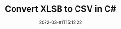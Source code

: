 ---
############################# Static ############################
layout: "auto-gen-conversion"
date: 2022-03-01T15:12:22
draft: false
otherformats: csv dif epub fods htm html json mht mhtml ods pdf sxc tex tsv xlam xls xlsb xlsm xlsx xlt xltm xltx xml xps
breadcrumb: XLSB to CSV in C#

############################# Head ############################
head_title: "XLSB to CSV Converter in C#"
head_description: "Convert XLSB to CSV in .NET using a few lines of code. Use the GroupDocs Document Conversion API to convert over 160 file formats."

############################# Header ############################
title: "Convert XLSB to CSV in C#"
description: "XLSB to CSV conversion with a few lines of .NET code"
bg_image: "https://cms.admin.containerize.com/templates/aspose/App_Themes/V3/images/bg/header1.png"
bg_overlay: false
button:
    enable: true

############################# SubMenu ############################
submenu:
    enable: true

    left:
        img_alt: "GroupDocs.Conversion for .NET"
        image: "https://cms.admin.containerize.com/templates/groupdocs/images/product-logos/90x90-noborder/groupdocs-conversion-net.png"
        product: "GroupDocs.Conversion"
        platform: ".NET"

    

############################# About ############################
about:
    enable: true
    title: "About GroupDocs.Conversion для .NET API"
    content: |
        [GroupDocs.Conversion for .NET](https://products.groupdocs.com/conversion/net/) can be used to convert Microsoft Word, Excel, PowerPoint, PDF, Visio and other formats. GroupDocs.Conversion is a standalone API that is suitable for back-end and internal systems where high performance is required. It does not depend on any software such as Microsoft or Open Office.
    

overview:
    enable: true
    content: |
        Convert your XLSB files to CSV in .NET easily. You can use just a couple of C# code lines in any platform of your choice like - Windows, Linux, macOS.
        You can try XLSB to CSV conversion for free and evaluate conversion results quality.
        Along with simple file conversion scenarios you can try more advanced options for loading source XLSB file and for saving output CSV result. 
        
        For example, for the source XLSB file you may use the following load options:

        * auto-detect file format;
        * specify password for protected files (if file format supports it);
        * replace missing fonts to preserve document appearance.
        
        There are also advanced convert options for the CSV file:

        * convert specific document page or page range;
        * add a watermark to the converted CSV file.

        Once conversion is completed you can save your CSV file to the local file path or any third-party storage like FTP, Amazon S3, Google Drive, Dropbox etc.
        Please note - to convert XLSB to CSV there is no need for any additional software installed - like MS Office, Open Office, Adobe Acrobat Reader etc. 


############################# Steps ############################
steps:
    enable: true
    title_left: "Steps to convert XLSB to CSV in C#"
    content_left: |
        [GroupDocs.Conversion](https://products.groupdocs.com/conversion/net/) makes it easy for developers to convert a XLSB file to CSV with a few lines of code.

        * Create an instance of the Converter class and provide the file XLSB with the full path
        * Create and set ConvertOptions for CSV type.
        * Call the Converter.Convert method and pass the full path and format (CSV) as a parameter
        
    title_right: "System Requirements"
    content_right: |
        Basic conversion with GroupDocs.Conversion for .NET can be done in just a few simple steps. Our APIs are supported on all major platforms and operating systems. Before executing the code below, make sure you have the following prerequisites installed on your system.

        * Operating systems: Microsoft Windows, Linux, MacOS
        * Development environments: Microsoft Visual Studio, Xamarin, MonoDevelop
        * Frameworks: .NET Framework, .NET Standard, .NET Core, Mono
        * Get the latest GroupDocs.Conversion for .NET from [Nuget](https://www.nuget.org/packages/groupdocs.conversion)
        
    code: |
        ```cs
        // Load XLSB file
        var converter = new GroupDocs.Conversion.Converter("template.xlsb");
        // Set conversion parameters for CSV format
        var convertOptions = converter.GetPossibleConversions()["csv"].ConvertOptions;
        // Convert to CSV format
        converter.Convert("output.csv", convertOptions);        
        ```
        
demos:
    enable: true
    title: "XLSB to CSV Live Demo"
    content: |
       Convert XLSB to CSV now by visiting the [GroupDocs.Conversion App](https://products.groupdocs.app/conversion/family) website. Online demo has the following advantages
          

more_formats:
    enable: true
    title: "Other supported transformations XLSB"
    content: "You can also convert XLSB to many other file formats. Please see the list below."
       
       
back_to_top:
    enable: true
---